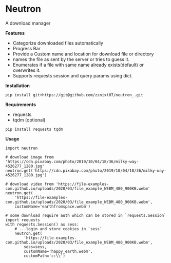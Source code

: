 # Neutron
A download manager

**Features**

 - Categorize downloaded files automatically
 - Progress Bar
 - Provide a Custom name and location for download file or directory
 - names the file as sent by the server or tries to guess it.
 - Enumerates if a file with same name already exists(default) or overwrites it.
 - Supports requests session and query params using dict.

**Installation**

`pip install git+https://git@github.com/zznixt07/neutron_.git`

**Requirements**
 - requests
 - tqdm (optional)
 
  `pip install requests tqdm`

**Usage**

```
import neutron

# download image from 'https://cdn.pixabay.com/photo/2019/10/04/18/36/milky-way-4526277_1280.jpg'
neutron.get('https://cdn.pixabay.com/photo/2019/10/04/18/36/milky-way-4526277_1280.jpg')

# download video from 'https://file-examples-com.github.io/uploads/2020/03/file_example_WEBM_480_900KB.webm'
neutron.get(
    'https://file-examples-com.github.io/uploads/2020/03/file_example_WEBM_480_900KB.webm',
    customName='earthfromspace.webm')

# some download require auth which can be stored in `requests.Session`
import requests
with requests.Session() as sess:
    # ...login and store cookies in `sess`
    neutron.get(
        'https://file-examples-com.github.io/uploads/2020/03/file_example_WEBM_480_900KB.webm',
        sess=sess,
        customName='happy_earth.webm',
        customPath='c:\\')
```
